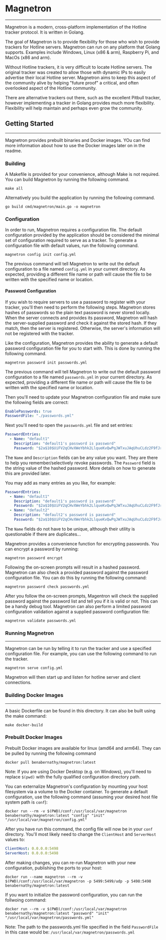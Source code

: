 # Magnetron
_____
Magnetron is a modern, cross-platform implementation of the Hotline tracker
protocol. It is written in Golang.

The goal of Magnetron is to provide flexibility for those who wish to provide
trackers for Hotline servers. Magnetron can run on any platform that Golang supports.
Examples include Windows, Linux (x86 & arm), Raspberry Pi, and MacOs (x86 and arm). 

Without Hotline trackers, it is very difficult to locate Hotline servers. The original
tracker was created to allow those with dynamic IPs to easily advertise their local Hotline
server. Magnetron aims to keep this aspect of the community alive by helping "future proof"
a critical, and often overlooked aspect of the Hotline community.

There are alternative trackers out there, such as the excellent Pitbull tracker, however
implementing a tracker in Golang provides much more flexibility. Flexibility will help maintain
and perhaps even grow the community.

## Getting Started
____

Magnetron provides prebuilt binaries and Docker images. YOu can find more information about how
to use the Docker images later on in the readme. 

### Building
A Makefile is provided for your convenience, although Make is not required.
You can build Magnetron by running the following command.
```shell
make all
```

Alternatively you build the application by running the following command.
```shell
go build cmd/magnetron/main.go -o magnetron 
```

### Configuration
In order to run, Magnetron requires a configuration file. The default configuration
provided by the application should be considered the minimal set of configuration
required to serve as a tracker. To generate a configuration file with default values,
run the following command.

```shell
magnetron config init config.yml
```

The previous command will tell Magnetron to write out the default configuration to a
file named `config.yml` in your current directory. As expected, providing a different
file name or path will cause the file to be written with the specified name or location.

#### Password Configuration
If you wish to require servers to use a password to register with your tracker, you'll 
then need to perform the following steps. Magnetron stores hashes of passwords so the 
plain text password is never stored locally. When the server connects and provides its 
password, Magnetron will hash the server-supplied password and check it against the
stored hash. If they match, then the server is registered. Otherwise, the server's 
information will not be registered with the tracker.

Like the configuration, Magnetron provides the ability to generate a default password
configuration file for you to start with. This is done by running the following command.

```shell
magnetron password init passwords.yml
```

The previous command will tell Magnetron to write out the default password configuration to a
file named `passwords.yml` in your current directory. As expected, providing a different
file name or path will cause the file to be written with the specified name or location.

Then you'll need to update your Magnetron configuration file and make sure the following
fields are correct:

```yaml
EnablePasswords: true
PasswordFile: "./passwords.yml"
```
Next you'll need to open the `passwords.yml` file and set entries:

```yaml
PasswordEntries:
  - Name: "default1"
    Description: "default1's password is password"
    Password: "$2a$10$UiFV2qCHvXWeYbhk2LlqueKvQwPqJWTxuJAqUhuCLdz2F9fJr8dNG"
```

The `Name` and `Description` fields can be any value you want. They are there to help you
remember/selectively revoke passwords. The `Password` field is the string value of the 
hashed password. More details on how to generate this are provided later.

You may add as many entries as you like, for example:

```yaml
PasswordEntries:
  - Name: "default1"
    Description: "default1's password is password"
    Password: "$2a$10$UiFV2qCHvXWeYbhk2LlqueKvQwPqJWTxuJAqUhuCLdz2F9fJr8dNG"
  - Name: "default2"
    Description: "default2's password is password"
    Password: "$2a$10$UiFV2qCHvXWeYbhk2LlqueKvQwPqJWTxuJAqUhuCLdz2F9fJr8dNG"
```

The `Name` fields do not have to be unique, although their utility is questionable if there are duplicates...

Magnetron provides a convenience function for encrypting passwords. You can encrypt a password by running:

```shell
magnetron password encrypt
```

Following the on-screen prompts will result in a hashed password. Magnetron can also check a provided
password against the password configuration file. You can do this by running the following command:

```shell
magnetron password check passwords.yml
```

After you follow the on-screen prompts, Magentron will check the supplied password against the password
list and tell you if it is valid or not. This can be a handy debug tool. Magnetron can also perform a 
limited password configuration validation against a supplied password configuration file:

```shell
magnetron validate passwords.yml
```

### Running Magnetron
___

Magnetron can be run by telling it to run the tracker and use a specified configuration
file. For example, you can use the following command to run the tracker.

```shell
magnetron serve config.yml
```

Magnetron will then start up and listen for hotline server and client connections. 

### Building Docker Images
___
A basic Dockerfile can be found in this directory. It can also be built using the make command: 

```shell
make docker-build
```

### Prebuilt Docker Images
Prebuilt Docker images are available for linux (amd64 and arm64). They can be pulled by running the following command

```shell
docker pull benabernathy/magnetron:latest
```

Note: If you are using Docker Desktop (e.g. on Windows), you'll need to replace `$(pwd)` with the fully qualified configuration directory path.

You can externalize Magnetron's configuration by mounting your host filesystem via a volume to the Docker container. To generate a default configuration, use the following command (assuming your desired host file system path is `conf`):

```shell
docker run --rm -v $(PWD)/conf:/usr/local/var/magnetron benabernathy/magnetron:latest "config" "init" "/usr/local/var/magnetron/config.yml"
```

After you have run this command, the config file will now be in your `conf` directory. You'll most likely need to change the `ClientHost` and `ServerHost` values to:

```yaml
ClientHost: 0.0.0.0:5498
ServerHost: 0.0.0.0:5498
```

After making changes, you can re-run Magnetron with your new configuration, publishing the ports to your host:

```shell
docker run --name magnetron --rm -v $(PWD)/conf:/usr/local/var/magnetron -p 5499:5499/udp -p 5498:5498 benabernathy/magnetron:latest
```

If you want to initialize the password configuration, you can run the follwoing command:

```shell
docker run --rm -v $(PWD)/conf:/usr/local/var/magnetron benabernathy/magnetron:latest "password" "init" "/usr/local/var/magnetron/passwords.yml"
```

Note: The path to the passwords.yml file specified in the field `PasswordFile` in this case would be: `/usr/local/var/magnetron/passwords.yml`

